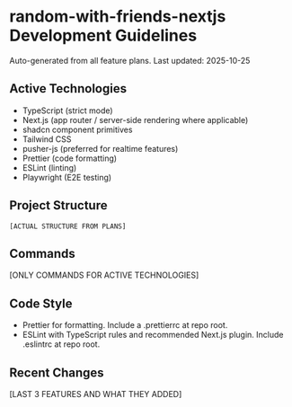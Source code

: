 # random-with-friends-nextjs Development Guidelines

Auto-generated from all feature plans. Last updated: 2025-10-25

## Active Technologies

- TypeScript (strict mode)
- Next.js (app router / server-side rendering where applicable)
- shadcn component primitives
- Tailwind CSS
- pusher-js (preferred for realtime features)
- Prettier (code formatting)
- ESLint (linting)
 - Playwright (E2E testing)

## Project Structure

```text
[ACTUAL STRUCTURE FROM PLANS]
```

## Commands

[ONLY COMMANDS FOR ACTIVE TECHNOLOGIES]

## Code Style

- Prettier for formatting. Include a .prettierrc at repo root.
- ESLint with TypeScript rules and recommended Next.js plugin. Include .eslintrc at repo root.

## Recent Changes

[LAST 3 FEATURES AND WHAT THEY ADDED]

<!-- MANUAL ADDITIONS START -->
<!-- MANUAL ADDITIONS END -->
